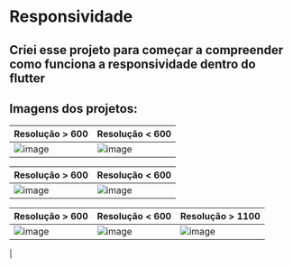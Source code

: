 # Responsividade

## Criei esse projeto para começar a compreender como funciona a responsividade dentro do flutter

## Imagens dos projetos:

| Resolução > 600  |  Resolução < 600 |
| ---------------  |  --------------- |
| ![image](https://github.com/IGDSCI/RESPONSIVIDADE-FLUTTER/assets/114839208/b96ffc79-73b0-451d-a9e7-62982c355620)  | ![image](https://github.com/IGDSCI/RESPONSIVIDADE-FLUTTER/assets/114839208/241c01c8-4f39-478d-be11-8d32bacd6011)  |

| Resolução > 600  |  Resolução < 600 |
| ---------------  |  --------------- |
|  ![image](https://github.com/IGDSCI/RESPONSIVIDADE-FLUTTER/assets/114839208/f5afd661-cbed-41f4-abdf-bcc0ac865c3f)  | ![image](https://github.com/IGDSCI/RESPONSIVIDADE-FLUTTER/assets/114839208/9d4068ac-2cf9-4515-849f-b0b784c05aec) |

| Resolução > 600  |  Resolução < 600 | Resolução > 1100 |
| ---------------  |  --------------- | ---------------- |
|  ![image](https://github.com/IGDSCI/RESPONSIVIDADE-FLUTTER/assets/114839208/f5afd661-cbed-41f4-abdf-bcc0ac865c3f)  | ![image](https://github.com/IGDSCI/RESPONSIVIDADE-FLUTTER/assets/114839208/9d4068ac-2cf9-4515-849f-b0b784c05aec) | ![image](https://github.com/IGDSCI/RESPONSIVIDADE-FLUTTER/assets/114839208/e5cd19bf-fd9a-40fd-b605-91b92b62cb72)
 |

